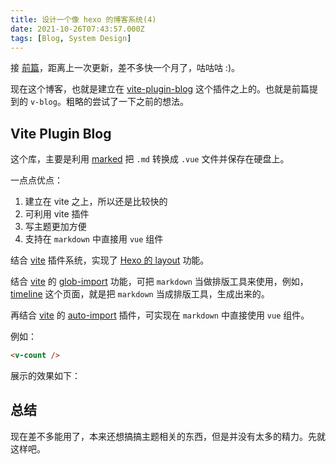```yaml
---
title: 设计一个像 hexo 的博客系统(4)
date: 2021-10-26T07:43:57.000Z
tags: [Blog, System Design]
---
```


接 [前篇](./design-blog-system-3.md)，距离上一次更新，差不多快一个月了，咕咕咕 :)。

现在这个博客，也就是建立在 [vite-plugin-blog] 这个插件之上的。也就是前篇提到的 `v-blog`。粗略的尝试了一下之前的想法。

<!-- more -->

## Vite Plugin Blog

这个库，主要是利用 [marked] 把 `.md` 转换成 `.vue` 文件并保存在硬盘上。

一点点优点：

1. 建立在 vite 之上，所以还是比较快的
2. 可利用 vite 插件
3. 写主题更加方便
4. 支持在 `markdown` 中直接用 `vue` 组件

结合 [vite] 插件系统，实现了 [Hexo 的 layout](https://hexo.io/docs/front-matter#Settings-amp-Their-Default-Values) 功能。

结合 [vite] 的 [glob-import](https://vitejs.dev/guide/features.html#glob-import) 功能，可把 `markdown` 当做排版工具来使用，例如，[timeline](https://blog.0x-jerry.icu/timeline) 这个页面，就是把 `markdown` 当成排版工具，生成出来的。

再结合 [vite] 的 [auto-import](https://github.com/antfu/unplugin-auto-import) 插件，可实现在 `markdown` 中直接使用 `vue` 组件。

例如：

```md
<v-count />
```

展示的效果如下：

<v-count></v-count>

## 总结

现在差不多能用了，本来还想搞搞主题相关的东西，但是并没有太多的精力。先就这样吧。

[vite]: https://vitejs.dev/
[markdown-it]: https://github.com/markdown-it/markdown-it
[marked]: https://github.com/markedjs/marked
[vite-plugin-blog]: https://github.com/0x-jerry/vite-plugin-blog
